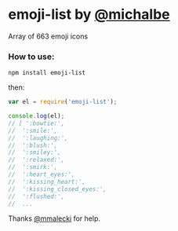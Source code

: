 # emoji-list by [@michalbe](http://github.com/michalbe) #
Array of 663 emoji icons

### How to use: ###
```
npm install emoji-list
```
then:
```javascript
var el = require('emoji-list');

console.log(el);
// [ ':bowtie:',
//  ':smile:',
//  ':laughing:',
//  ':blush:',
//  ':smiley:',
//  ':relaxed:',
//  ':smirk:',
//  ':heart_eyes:',
//  ':kissing_heart:',
//  ':kissing_closed_eyes:',
//  ':flushed:',
//  ...

```

Thanks [@mmalecki](http://github.com/mmalecki) for help.
